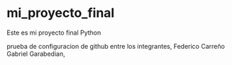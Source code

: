 # mi_proyecto_final
Este es mi proyecto final Python


prueba de configuracion de github entre los integrantes, Federico Carreño
Gabriel Garabedian,